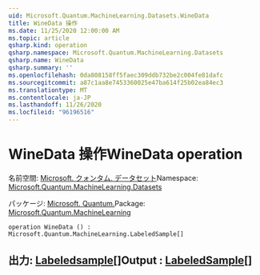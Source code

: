 ```yaml
---
uid: Microsoft.Quantum.MachineLearning.Datasets.WineData
title: WineData 操作
ms.date: 11/25/2020 12:00:00 AM
ms.topic: article
qsharp.kind: operation
qsharp.namespace: Microsoft.Quantum.MachineLearning.Datasets
qsharp.name: WineData
qsharp.summary: ''
ms.openlocfilehash: 0da808158ff5faec309ddb732be2c004fe81dafc
ms.sourcegitcommit: a87c1aa8e7453360025e47ba614f25b02ea84ec3
ms.translationtype: MT
ms.contentlocale: ja-JP
ms.lasthandoff: 11/26/2020
ms.locfileid: "96196516"
---
```

# <a name="winedata-operation"></a><span data-ttu-id="18dc2-102">WineData 操作</span><span class="sxs-lookup"><span data-stu-id="18dc2-102">WineData operation</span></span>

<span data-ttu-id="18dc2-103">名前空間: [Microsoft. クォンタム. データセット](xref:Microsoft.Quantum.MachineLearning.Datasets)</span><span class="sxs-lookup"><span data-stu-id="18dc2-103">Namespace: [Microsoft.Quantum.MachineLearning.Datasets](xref:Microsoft.Quantum.MachineLearning.Datasets)</span></span>

<span data-ttu-id="18dc2-104">パッケージ: [Microsoft. Quantum.](https://nuget.org/packages/Microsoft.Quantum.MachineLearning)</span><span class="sxs-lookup"><span data-stu-id="18dc2-104">Package: [Microsoft.Quantum.MachineLearning](https://nuget.org/packages/Microsoft.Quantum.MachineLearning)</span></span>




```qsharp
operation WineData () : Microsoft.Quantum.MachineLearning.LabeledSample[]
```


## <a name="output--labeledsample"></a><span data-ttu-id="18dc2-105">出力: [Labeledsample](xref:Microsoft.Quantum.MachineLearning.LabeledSample)[]</span><span class="sxs-lookup"><span data-stu-id="18dc2-105">Output : [LabeledSample](xref:Microsoft.Quantum.MachineLearning.LabeledSample)[]</span></span>


